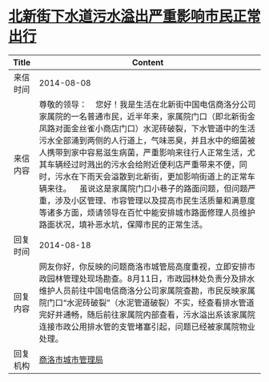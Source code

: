 # <a href="http://www.shangluo.gov.cn/zmhd/ldxxxx.jsp?urltype=leadermail.LeaderMailContentUrl&wbtreeid=1112&leadermailid=2640">北新街下水道污水溢出严重影响市民正常出行</a>
| Title |                                                                                                                                                 Content                                                                                                                                                  |
|:-----:|----------------------------------------------------------------------------------------------------------------------------------------------------------------------------------------------------------------------------------------------------------------------------------------------------------|
| 来信时间  | 2014-08-08                                                                                                                                                                                                                                                                                               |
| 来信内容  | 尊敬的领导：    您好！我是生活在北新街中国电信商洛分公司家属院的一名普通市民，近半年来，家属院门口（即北新街金凤路对面金丝雀小商店门口）水泥砖破裂，下水管道中的生活污水全部涌到两侧的人行道上，气味恶臭，并且水中的细菌被人携带到家中容易滋生病菌，严重影响来往行人正常生活，尤其车辆经过时溅出的污水会给附近便利店严重带来不便，同时，污水在下雨天会溢散到北新街，更加影响街道上的正常车辆来往。    虽说这是家属院门口小巷子的路面问题，但问题严重，涉及小区管理、市容管理以及提高市民生活质量和满意度等诸多方面，烦请领导在百忙中能安排城市路面修理人员维护路面状况，填补恶水坑，保障市民的正常生活。 |
| 回复时间  | 2014-08-18                                                                                                                                                                                                                                                                                               |
| 回复内容  | 网友你好，你反映的问题商洛市城管局高度重视，立即安排市政园林管理处现场勘查。8月11日，市政园林处负责分及排水维护人员前往中国电信商洛分公司家属院查勘，市民反映家属院门口“水泥砖破裂”（水泥管道破裂）不实，经查看排水管道完好并通畅，随后前往家属院内部查看，污水溢出系该家属院连接市政公用排水管的支管堵塞引起，问题已经被家属院物业处理。                                                                                                                                  |
| 回复机构  | <a href="../../categories/agencies/商洛市城市管理局.md">商洛市城市管理局</a>                                                                                                                                                                                                                                             |